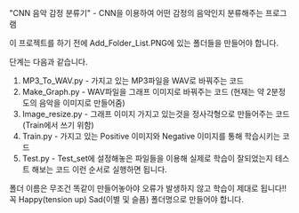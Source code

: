 "CNN 음악 감정 분류기" - CNN을 이용하여 어떤 감정의 음악인지 분류해주는 프로그램

이 프로젝트를 하기 전에 Add_Folder_List.PNG에 있는 폴더들을 만들어야 합니다.

단계는 다음과 같습니다.
1. MP3_To_WAV.py - 가지고 있는 MP3파일을 WAV로 바꿔주는 코드
2. Make_Graph.py - WAV파일을 그래프 이미지로 바꿔주는 코드 (현재는 약 2분정도의 음악을 이미지로 만들어줌)
3. Image_resize.py - 그래프 이미지 가지고 있는것을 정사각형으로 만들어주는 코드 (Train에서 쓰기 위함)
4. Train.py - 가지고 있는 Positive 이미지와 Negative 이미지를 통해 학습시키는 코드
5. Test.py - Test_set에 설정해놓은 파일들을 이용해 실제로 학습이 잘되었는지 테스트 해보는 코드
이런 순서로 실행하면 됩니다.

폴더 이름은 무조건 똑같이 만들어놓아야 오류가 발생하지 않고 학습이 제대로 됩니다!! 꼭
Happy(tension up)
Sad(이별 및 슬픔)
폴더명으로 만들어야 합니다.